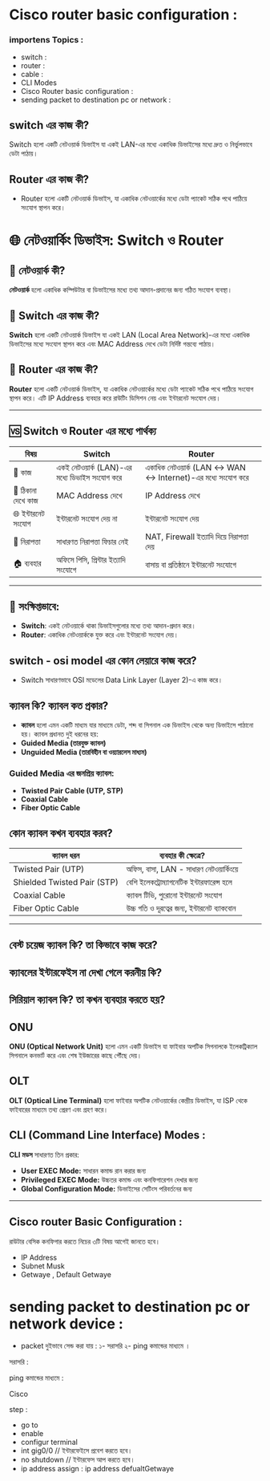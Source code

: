 # Cisco router basic configuration : 
### importens Topics :
- switch : 
- router : 
- cable : 
- CLI Modes
- Cisco Router basic configuration : 
- sending packet to destination pc or network :
## switch এর কাজ কী? 
Switch হলো একটি নেটওয়ার্ক ডিভাইস যা একই LAN-এর মধ্যে একাধিক ডিভাইসের মধ্যে দ্রুত ও নির্ভুলভাবে ডেটা পাঠায়।
## Router এর কাজ কী? 
- Router হলো একটি নেটওয়ার্ক ডিভাইস, যা একাধিক নেটওয়ার্কের মধ্যে ডেটা প্যাকেট সঠিক পথে পাঠিয়ে সংযোগ স্থাপন করে।

# 🌐 নেটওয়ার্কিং ডিভাইস: Switch ও Router

## 📘 নেটওয়ার্ক কী?
**নেটওয়ার্ক** হলো একাধিক কম্পিউটার বা ডিভাইসের মধ্যে তথ্য আদান-প্রদানের জন্য গঠিত সংযোগ ব্যবস্থা।


## 🔄 Switch এর কাজ কী?
**Switch** হলো একটি নেটওয়ার্ক ডিভাইস যা একই LAN (Local Area Network)-এর মধ্যে একাধিক ডিভাইসের মধ্যে সংযোগ স্থাপন করে এবং MAC Address দেখে ডেটা নির্দিষ্ট গন্তব্যে পাঠায়।


## 🚦 Router এর কাজ কী?
**Router** হলো একটি নেটওয়ার্ক ডিভাইস, যা একাধিক নেটওয়ার্কের মধ্যে ডেটা প্যাকেট সঠিক পথে পাঠিয়ে সংযোগ স্থাপন করে। এটি IP Address ব্যবহার করে রাউটিং ডিসিশন নেয় এবং ইন্টারনেট সংযোগ দেয়।

---

## 🆚 Switch ও Router এর মধ্যে পার্থক্য

| বিষয়             | Switch                                                      | Router                                                       |
|------------------|-------------------------------------------------------------|--------------------------------------------------------------|
| 📌 কাজ            | একই নেটওয়ার্ক (LAN)-এর মধ্যে ডিভাইস সংযোগ করে              | একাধিক নেটওয়ার্ক (LAN ↔ WAN ↔ Internet)-এর মধ্যে সংযোগ করে  |
| 🎯 ঠিকানা দেখে কাজ | MAC Address দেখে                                            | IP Address দেখে                                               |
| 🌐 ইন্টারনেট সংযোগ | ইন্টারনেট সংযোগ দেয় না                                       | ইন্টারনেট সংযোগ দেয়                                            |
| 🔐 নিরাপত্তা      | সাধারণত নিরাপত্তা ফিচার নেই                                 | NAT, Firewall ইত্যাদি দিয়ে নিরাপত্তা দেয়                    |
| 🏠 ব্যবহার         | অফিসে পিসি, প্রিন্টার ইত্যাদি সংযোগে                        | বাসায় বা প্রতিষ্ঠানে ইন্টারনেট সংযোগে                         |

---

## 📝 সংক্ষিপ্তভাবে:

- **Switch**: একই নেটওয়ার্কে থাকা ডিভাইসগুলোর মধ্যে তথ্য আদান-প্রদান করে।  
- **Router**: একাধিক নেটওয়ার্ককে যুক্ত করে এবং ইন্টারনেট সংযোগ দেয়।



## switch - osi model এর কোন লেয়ারে কাজ করে?
- Switch সাধারণভাবে OSI মডেলের Data Link Layer (Layer 2)-এ কাজ করে।
## ক্যাবল কি? ক্যাবল কত প্রকার?
- **ক্যাবল** হলো এমন একটি মাধ্যম যার মাধ্যমে ডেটা, শব্দ বা সিগনাল এক ডিভাইস থেকে অন্য ডিভাইসে পাঠানো হয়।
ক্যাবল প্রধানত দুই ধরনের হয়:  
- **Guided Media (তারযুক্ত ক্যাবল)**  
- **Unguided Media (তারবিহীন বা ওয়্যারলেস মাধ্যম)**

### Guided Media এর জনপ্রিয় ক্যাবল:  
- **Twisted Pair Cable (UTP, STP)**  
- **Coaxial Cable**  
- **Fiber Optic Cable**

## কোন ক্যাবল কখন ব্যবহার করব?
| ক্যাবল ধরন         | ব্যবহার কী ক্ষেত্রে?                            |
|--------------------|----------------------------------------------|
| Twisted Pair (UTP) | অফিস, বাসা, LAN - সাধারণ নেটওয়ার্কিংয়ে     |
| Shielded Twisted Pair (STP) | বেশি ইলেকট্রোম্যাগনেটিক ইন্টারফারেন্স হলে |
| Coaxial Cable      | ক্যাবল টিভি, পুরোনো ইন্টারনেট সংযোগ         |
| Fiber Optic Cable  | উচ্চ গতি ও দূরত্বের জন্য, ইন্টারনেট ব্যাকবোন |

---
## বেস্ট চয়েজ ক্যাবল কি? তা কিভাবে কাজ করে?

## ক্যাবলের ইন্টারফেইস না দেখা গেলে করনীয় কি?

## সিরিয়াল ক্যাবল কি? তা কখন ব্যবহার করতে হয়? 
## ONU 
**ONU (Optical Network Unit)** হলো এমন একটি ডিভাইস যা ফাইবার অপটিক সিগনালকে ইলেকট্রিক্যাল সিগনালে কনভার্ট করে এবং শেষ ইউজারের কাছে পৌঁছে দেয়।
## OLT 
**OLT (Optical Line Terminal)** হলো ফাইবার অপটিক নেটওয়ার্কের কেন্দ্রীয় ডিভাইস, যা ISP থেকে ফাইবারের মাধ্যমে তথ্য প্রেরণ এবং গ্রহণ করে।

## CLI (Command Line Interface) Modes :
**CLI মডস** সাধারণত তিন প্রকার:  
- **User EXEC Mode:** সাধারন কমান্ড রান করার জন্য  
- **Privileged EXEC Mode:** উচ্চতর কমান্ড এবং কনফিগারেশন দেখার জন্য  
- **Global Configuration Mode:** ডিভাইসের সেটিংস পরিবর্তনের জন্য

---
## Cisco router Basic Configuration :
রাউটার বেসিক কনফিগার করতে নিচের ৩টি বিষয় আগেই জানতে হবে।
- IP Address 
- Subnet Musk
- Getwaye , Default Getwaye

# sending packet to destination pc or network device :
- packet দুইভাবে সেন্ড করা যায় : ১- সরাসরি ২- ping কমান্ডের মাধ্যমে । <br>

 <bold>সরাসরি </bold> : <br>

 <bold>ping কমান্ডের মাধ্যমে</bold> : <br>

 Cisco

 step :
 - go to  
 - enable 
 - configur terminal
 - int gig0/0  // ইন্টারফেইসে প্রবেশ করতে হবে।
 - no shutdown   // ইন্টারফেস আপ করতে হবে।
 - ip address assign : ip address defualtGetwaye 





